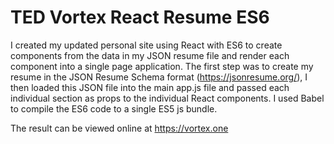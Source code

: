 # TED Vortex React Resume ES6

I created my updated personal site using React with ES6 to create components from the data in my JSON resume file and render each component into a single page application. The first step was to create my resume in the JSON Resume Schema format (https://jsonresume.org/), I then loaded this JSON file into the main app.js file and passed each individual section as props to the individual React components. I used Babel to compile the ES6 code to a single ES5 js bundle.

The result can be viewed online at https://vortex.one
